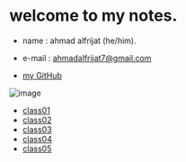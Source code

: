 # welcome to my notes.

* name : ahmad alfrijat (he/him).

* e-mail : ahmadalfrijat7@gmail.com 

* [my GitHub](https://github.com/ahmadfrijathttp://github.com)


 

![image](https://wpshopmart.com/wp-content/uploads/2016/10/Code-It-Logical-HD-Wallpaper-1.jpg)



- [class01](https://ahmadfrijat.github.io/reading-notes-01/01)
- [class02](https://ahmadfrijat.github.io/reading-notes-01/02)
- [class03](https://ahmadfrijat.github.io/reading-notes-01/03)
- [class04](https://ahmadfrijat.github.io/reading-notes-01/04)
- [class05](https://ahmadfrijat.github.io/reading-notes-01/05)
